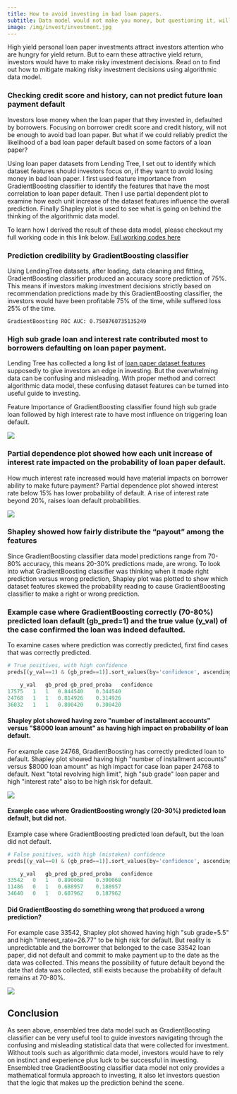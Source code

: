 ```yaml
---
title: How to avoid investing in bad loan papers.
subtitle: Data model would not make you money, but questioning it, will.
image: /img/invest/investment.jpg
---
```

High yield personal loan paper investments attract investors attention who are hungry for yield return. But to earn these attractive yield return, investors would have to make risky investment decisions. Read on to find out how to mitigate making risky investment decisions using algorithmic data model.

### Checking credit score and history, can not predict future loan payment default
Investors lose money when the loan paper that they invested in, defaulted by borrowers. Focusing on borrower credit score and credit history, will not be enough to avoid bad loan paper. But what if we could reliably predict the likelihood of a bad loan paper default based on some factors of a loan paper?

Using loan paper datasets from Lending Tree, I set out to identify which dataset features should investors focus on, if they want to avoid losing money in bad loan paper. I first used feature importance from GradientBoosting classifier to identify the features that have the most correlation to loan paper default. Then I use partial dependent plot to examine how each unit increase of the dataset features influence the overall prediction. Finally Shapley plot is used to see what is going on behind the thinking of the algorithmic data model.

To learn how I derived the result of these data model, please checkout my full working code in this link below.
[Full working codes here](https://github.com/cocoisland/DS-Unit-4-Sprint-1-Tree-Ensembles/lendingTreeInvesting.ipynb)


### Prediction credibility by GradientBoosting classifier
Using LendingTree datasets, after loading, data cleaning and fitting, GradientBoosting classifier produced an accuracy score prediction of 75%. This means if investors making investment decisions strictly based on recommendation predictions made by this GradientBoosting classifier, the investors would have been profitable 75% of the time, while suffered loss 25% of the time.
```
GradientBoosting ROC AUC: 0.7508760735135249
```

### High sub grade loan and interest rate contributed most to borrowers defaulting on loan paper payment.
Lending Tree has collected a long list of [loan paper dataset features](https://github.com/cocoisland/DS-Unit-4-Sprint-1-Tree-Ensembles/blob/master/data/LCDataDictionary.txt) supposedly to give investors an edge in investing. But the overwhelming data can be confusing and misleading. With proper method and correct algorithmic data model, these confusing dataset features can be turned into useful guide to investing. 

Feature Importance of GradientBoosting classifier found high sub grade loan followed by high interest rate to have most influence on triggering loan default.

![](https://cocoisland.github.io/img/invest/gradientBoostingLoanDefault.png)


### Partial dependence plot showed how each unit increase of interest rate impacted on the probability of loan paper default.
How much interest rate increased would have material impacts on borrower ability to make future payment? Partial dependence plot showed interest rate below 15% has lower probability of default. A rise of interest rate beyond 20%, raises loan default probabilities.

![](https://cocoisland.github.io/img/invest/gradientBoostingPDP.png)

### Shapley showed how fairly distribute the “payout” among the features
Since GradientBoosting classifier data model predictions range from 70-80% accuracy, this means 20-30% predictions made, are wrong. To look into what GradientBoosting classifier was thinking when it made right prediction versus wrong prediction, Shapley plot was plotted to show which dataset features skewed the probability reading to cause GradientBoosting classifier to make a right or wrong prediction.

### Example case where GradientBoosting correctly (70-80%) predicted loan default (gb_pred=1) and the true value (y_val) of the case confirmed the loan was indeed defaulted. 
To examine cases where prediction was correctly predicted, first find cases that was correctly predicted.
```python
# True positives, with high confidence
preds[(y_val==1) & (gb_pred==1)].sort_values(by='confidence', ascending=False).head(3)

	y_val	gb_pred	gb_pred_proba	confidence
17575	1	1	0.844540	0.344540
24768	1	1	0.814926	0.314926
36032	1	1	0.800420	0.300420
```
#### Shapley plot showed having zero "number of installment accounts" versus "$8000 loan amount" as having high impact on probability of loan default.
For example case 24768, GradientBoosting has correctly predicted loan to default. Shapley plot showed having high "number of installment accounts" versus $8000 loan amount" as high impact for case loan paper 24768 to default. Next "total revolving high limit", high "sub grade" loan paper and high "interest rate" also to be high risk for default. 

![](https://cocoisland.github.io/img/invest/gradientBoostingShapleyRightPred.png)

#### Example case where GradientBoosting wrongly (20-30%) predicted loan default, but did not.
Example case where GradientBoosting predicted loan default, but the loan did not default.
```python
# False positives, with high (mistaken) confidence
preds[(y_val==0) & (gb_pred==1)].sort_values(by='confidence', ascending=False).head(3)

	y_val	gb_pred	gb_pred_proba	confidence
33542	0	1	0.890068	0.390068
11486	0	1	0.688957	0.188957
34640	0	1	0.687962	0.187962
```
#### Did GradientBoosting do something wrong that produced a wrong prediction?
For example case 33542, Shapley plot showed having high "sub grade=5.5" and high "interest_rate=26.77" to be high risk for default. But reality is unpredictable and the borrower that belonged to the case 33542 loan paper, did not default and commit to make payment up to the date as the data was collected. This means the possibility of future default beyond the date that data was collected, still exists because the probability of default remains at 70-80%.

![](https://cocoisland.github.io/img/invest/gradientBoostingShapleyWrongPred.png)

## Conclusion
As seen above, ensembled tree data model such as GradientBoosting classifier can be very useful tool to guide investors navigating through the confusing and misleading statistical data that were collected for investment. Without tools such as algorithmic data model, investors would have to rely on instinct and experience plus luck to be successful in investing. Ensembled tree GradientBoosting classifier data model not only provides a mathematical formula approach to investing, it also let investors question that the logic that makes up the prediction behind the scene.

